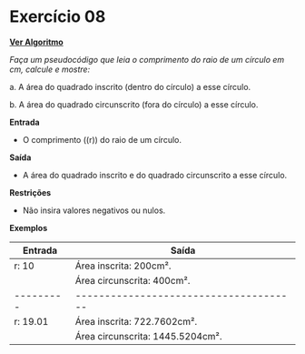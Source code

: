 # Exercício 08

[**Ver Algoritmo**](Algoritmo08.md)

*Faça um pseudocódigo que leia o comprimento do raio de um círculo em cm, calcule e mostre:*

a. A área do quadrado inscrito (dentro do círculo) a esse círculo.

b. A área do quadrado circunscrito (fora do círculo) a esse círculo.

**Entrada**
- O comprimento (\(r\)) do raio de um círculo.

**Saída**
- A área do quadrado inscrito e do quadrado circunscrito a esse círculo.

**Restrições**
- Não insira valores negativos ou nulos.

**Exemplos**

| Entrada | Saída                                |
|---------|--------------------------------------|
| r: 10   | Área inscrita: 200cm².               |
|         | Área circunscrita: 400cm².           |
|---------|--------------------------------------|
| r: 19.01| Área inscrita: 722.7602cm².          |
|         | Área circunscrita: 1445.5204cm².     |
